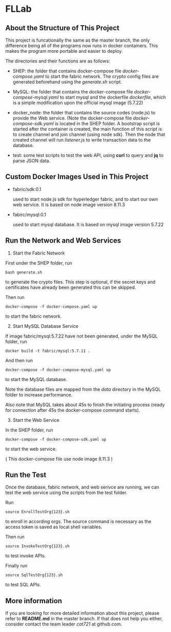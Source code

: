 # FLLab

## About the Structure of This Project

This project is funcationally the same as the master branch, the only difference being all of the programs
now runs in docker containers. This makes the program more portable and easier to deploy.

The directories and their functions are as follows:

  - SHEP: the folder that contains docker-compose file *docker-compose.yaml* to start the fabric network. The crypto
    config files are generated beforehand using the *generate.sh* script.

  - MySQL: the folder that contains the docker-compose file *docker-compose-mysql.yaml* to start mysql and
    the dockerfile *dockerfile*, which is a simple modification upon the official mysql image (5.7.22)

  - docker_node: the folder that contains the source codes (node.js) to provide the Web service. (Note the
    docker-compose file *docker-compose-sdk.yaml* is located in the SHEP folder. A bootstrap script is started
    after the container is created, the main function of this script is to create channel and join channel 
    (using node sdk). Then the node that created channel will run *listener.js* to write transaction data to the
    database.

  - test: some test scripts to test the web API, using **curl** to query and **jq** to parse JSON data.
  

## Custom Docker Images Used in This Project

  - fabric/sdk:0.1 

    used to start node.js sdk for hyperledger fabric, and to start our own web service. It is based on node image
    version 8.11.3

  - fabirc/mysql:0.1

    used to start mysql database. It is based on mysql image version 5.7.22
   
## Run the Network and Web Services

1. Start the Fabric Network

First under the SHEP folder, run

```
bash generate.sh
```
to generate the crypto files. This step is optional, if the secret keys and certificates have already been generated
this can be skipped.

Then run
```
docker-compose -f docker-compose.yaml up
```
to start the fabric network.

2. Start MySQL Database Service

If image fabric/mysql:5.7.22 have not been generated, under the MySQL folder,
run
```
docker build -t fabric/mysql:5.7.11 .
```
And then run
```
docker-compose -f docker-compose-mysql.yaml up
```
to start the MySQL database.

Note the database files are mapped from the *data* directory in the MySQL folder to increase performance.

Also note that MySQL takes about 45s to finish the initiating process (ready for connection after 45s the 
docker-compose command starts).

3. Start the Web Service

In the SHEP folder, run
```
docker-compose -f docker-compose-sdk.yaml up
```
to start the web service.

( This docker-compose file use node image 8.11.3 )

## Run the Test

Once the database, fabric network, and web serivce are running, we can test the web service using the
scripts from the test folder.

Run
```
source EnrollTestOrg{123}.sh
```
to enroll in according orgs. The source command is necessary as the access token is saved as
local shell variables.

Then run
```
source InvokeTestOrg{123}.sh
```
to test invoke APIs.

Finally run
```
source SqlTestOrg{123}.sh
```
to test SQL APIs.

## More information

If you are looking for more detailed information about this project, please refer to **README.md** in
the master branch. If that does not help you either, consider contact the team leader *cat721* at github.com.
